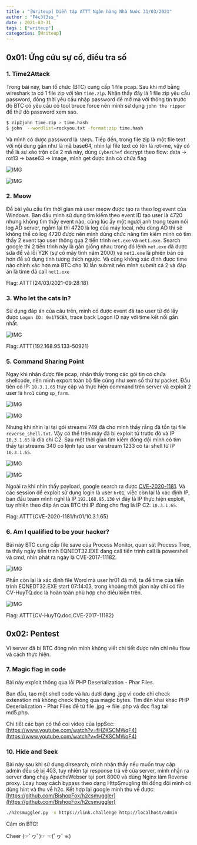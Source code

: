 ```yaml
---
title : "[Writeup] Diễn tập ATTT Ngân hàng Nhà Nước 31/03/2021"
author : "F4c3l3ss_"
date : 2021-03-31
tags : ["writeup"]
categories: [Writeup]
---
```


## 0x01: Ứng cứu sự cố, điều tra số

### 1. Time2Attack

Trong bài này, ban tổ chức (BTC) cung cấp 1 file pcap. Sau khi mở bằng wireshark ta có 1 file zip với tên `time.zip`. Nhận thấy đây là 1 file zip yêu cầu password, đồng thời yêu cầu nhập password để mở mà với thông tin trước đó BTC có yêu cầu có tool bruce force nên mình sử dụng `john the ripper` để thử dò password xem sao.

```bash
$ zip2john time.zip > time.hash
$ john  --wordlist=rockyou.txt -format:zip time.hash
```

Và mình có được password là `!@#$%`. Tiếp đến, trong file zip là một file text với nội dung gần như là mã base64, nhìn lại file text có tên là rot-me, vậy có thể là sự xáo trộn của 2 mã này, dùng `CyberChef` decrypt theo flow: data -> rot13 -> base63 -> image, mình get được ảnh có chứa flag

![IMG](/assets/img/blog/2_dientapnhnn_31032021.JPG)

![IMG](/assets/img/blog/flag_decode.jpg)

### 2. Meow 

Đề bài yêu cầu tìm thời gian mà user meow được tạo ra theo log event của Windows. Ban đầu mình sử dụng tìm kiếm theo event ID tạo user là 4720 nhưng không tìm thấy event nào, cũng lúc ấy một người anh trong team nói log AD server, ngẫm lại thì 4720 là log của máy local, nếu dùng AD thì sẽ không thể có log 4720 được nên mình dùng chức năng tìm kiếm mình có tìm thấy 2 event tạo user thông qua 2 tiến trình `net.exe` và `net1.exe`. Search google thì 2 tiến trình này là gần giống nhau trong đó lệnh `net.exe` đã được sửa để vá lỗi Y2K (sự cố máy tính năm 2000) và `net1.exe` là phiên bản cũ hơn để sử dụng tính tương thích ngược. Và cũng không xác định được time nào chính xác hơn mà BTC cho 10 lần submit nên mình submit cả 2 và đáp án là time đã call `net1.exe`

Flag: ATTT{24/03/2021-09:28:18}

### 3. Who let the cats in?

Sử dụng đáp án của câu trên, mình có được event đã tạo user từ đó lấy được ```Logon ID:	0x175CBA```, trace back Logon ID này với time kết nối gần nhất.

![IMG](/assets/img/blog/2_dientapnhnn_31032021.JPG)

Flag: ATTT{192.168.95.133-50921}

### 5. Command Sharing Point

Ngay khi nhận được file pcap, nhận thấy trong các gói tin có chứa shellcode, nên mình export toàn bộ file cũng như xem số thứ tự packet. Đầu tiên có IP: `10.3.1.65` truy cập và thực hiện command trên server và exploit 2 user là `hro1` cùng `sp_farm`.

![IMG](/assets/img/blog/3_dientapnhnn_31032021.JPG)

![IMG](/assets/img/blog/4_dientapnhnn_31032021.JPG)

Nhưng khi nhìn lại tại gói streams 749 đã cho mình thấy rằng đã tồn tại file `reverse_shell.txt`. Vậy có thể trên máy đã bị exploit từ trước đó và IP `10.3.1.65` là địa chỉ C2. Sau một thời gian tìm kiếm đồng đội mình có tìm thấy tại streams 340 có lệnh tạo user và stream 1233 có tải shell từ IP `10.3.1.65`.

![IMG](/assets/img/blog/5_dientapnhnn_31032021.JPG)

![IMG](/assets/img/blog/6_dientapnhnn_31032021.JPG)

Ngoài ra khi nhìn thấy payload, google search ra được [CVE-2020-1181](https://www.thezdi.com/blog/2020/6/16/cve-2020-1181-sharepoint-remote-code-execution-through-web-parts). Và các session để exploit sử dụng login là user `hr01`, việc còn lại là xác định IP, ban đầu team mình nghĩ là IP `192.168.95.130` vì đây là IP thực hiện exploit, tuy nhiên theo đáp án của BTC thì IP đúng cho flag là IP C2: `10.3.1.65`.

Flag: ATTT{CVE-2020-1181/hr01/10.3.1.65}

### 6. Am I qualified to be your hacker?

Bài này BTC cung cấp file save của Process Monitor, quan sát Process Tree, ta thấy ngày tiến trình EQNEDT32.EXE đang call tiến trình call là powershell và cmd, nhìn phát ra ngày là CVE-2017-11182. 

![IMG](/assets/img/blog/7_dientapnhnn_31032021.JPG)

Phần còn lại là xác định file Word mà user hr01 đã mở, ta để time của tiến trình EQNEDT32.EXE start 07:14:03, trong khoảng thời gian này chỉ có file CV-HuyTQ.doc là hoàn toàn phù hợp cho điều kiện trên.

![IMG](/assets/img/blog/8_dientapnhnn_31032021.JPG)

Flag: ATTT{CV-HuyTQ.doc;CVE-2017-11182}



## 0x02: Pentest

Vì server đã bị BTC đóng nên mình không viết chi tiết được nên chỉ nêu flow và cách thực hiện.

### 7. Magic flag in code

Bài này exploit thông qua lỗi PHP Deserialization - Phar Files. 

Ban đầu, tạo một shell code và lưu dưới dạng .jpg vì code chỉ check extenstion mà không check thông qua magic bytes. Tìm đến khai khác PHP Deserialization - Phar Files để từ file .jpg -> file .php và đọc flag tại md5.php.

Chi tiết các bạn có thể coi video của IppSec: [https://www.youtube.com/watch?v=fHZKSCMWqF4](https://www.youtube.com/watch?v=fHZKSCMWqF4)

### 10. Hide and Seek

Bài này sau khi sử dụng dirsearch, mình nhận thấy nếu muốn truy cập admin đều sẽ bị 403, tuy nhiên tại response trả về của server, mình nhận ra server đang chạy ApacheWebser tại port 8000 và dùng Nginx làm Reverse proxy. Loay hoay cách bypass theo dạng HttpSmugling thì đồng đội mình có dùng hint và thu về h2c. Kết hợp lại google mình thu về được: [https://github.com/BishopFox/h2csmuggler](https://github.com/BishopFox/h2csmuggler)

```bash
./h2csmuggler.py -x https://link.challenge http://localhost/admin
```

Cảm ơn BTC!

Cheer (☞ﾟヮﾟ)☞ ☜(ﾟヮﾟ☜)
